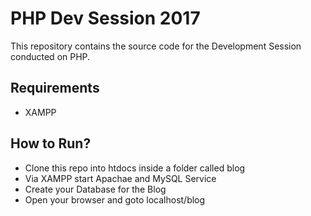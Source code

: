# PHP Dev Session 2017
This repository contains the source code for the Development Session conducted on PHP.

## Requirements
- XAMPP

## How to Run?
- Clone this repo into htdocs inside a folder called blog
- Via XAMPP start Apachae and MySQL Service
- Create your Database for the Blog
- Open your browser and goto localhost/blog
